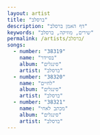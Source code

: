 ```yaml
---
layout: artist
title: "ברסלב"
description: "דף האמן ברסלב"
keywords: "שירים, מוזיקה, ברסלב"
permalink: /artists/ברסלב/
songs:
  - number: "38319"
    name: "בסיידר"
    album: "סינגלים"
    artist: "ברסלב"
  - number: "38320"
    name: "לחיים"
    album: "סינגלים"
    artist: "ברסלב"
  - number: "38321"
    name: "מכתב לאחי"
    album: "סינגלים"
    artist: "ברסלב"
---
```

